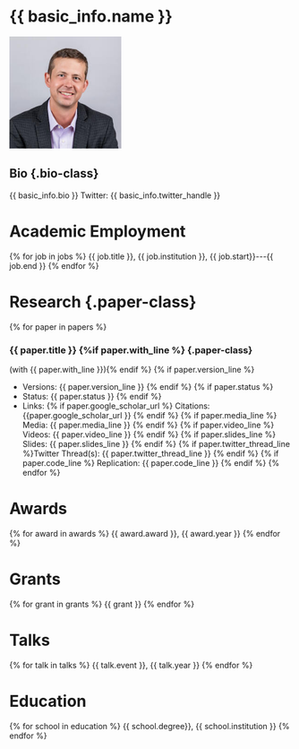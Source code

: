 # {{ basic_info.name }}

<img src="images/me.jpeg" alt="me" width="200" />  <!-- Adjust '200' to your preferred width -->

## Bio {.bio-class}


{{ basic_info.bio }}
Twitter: {{ basic_info.twitter_handle }}

# Academic Employment

{% for job in jobs %}
   {{ job.title }}, {{ job.institution }}, {{ job.start}}---{{ job.end }} 
{% endfor %} 

# Research {.paper-class}

{% for paper in papers %}
### {{ paper.title }} {%if paper.with_line %} {.paper-class}
(with {{ paper.with_line }}){% endif %}
{% if paper.version_line %}
   * Versions: {{ paper.version_line }}
{% endif %}
{% if paper.status %}
* Status: {{ paper.status }}
{% endif %}
* Links: {% if paper.google_scholar_url %} Citations: {{paper.google_scholar_url }} {% endif %} {% if paper.media_line %} Media: {{ paper.media_line }} {% endif %} {% if paper.video_line %} Videos: {{ paper.video_line }} {% endif %} {% if paper.slides_line %} Slides: {{ paper.slides_line }} {% endif %} {% if paper.twitter_thread_line %}Twitter Thread(s): {{ paper.twitter_thread_line }} {% endif %} {% if paper.code_line %} Replication: {{ paper.code_line }} {% endif %}
{% endfor %}


# Awards
{% for award in awards %}
   {{ award.award }},    {{ award.year }}
{% endfor %}

# Grants
{% for grant in grants %}
{{ grant }}
{% endfor %}

# Talks
{% for talk in talks %}
   {{ talk.event }},    {{ talk.year }}
{% endfor %}

# Education

{% for school in education %}
{{ school.degree}}, {{ school.institution }} 
{% endfor %}